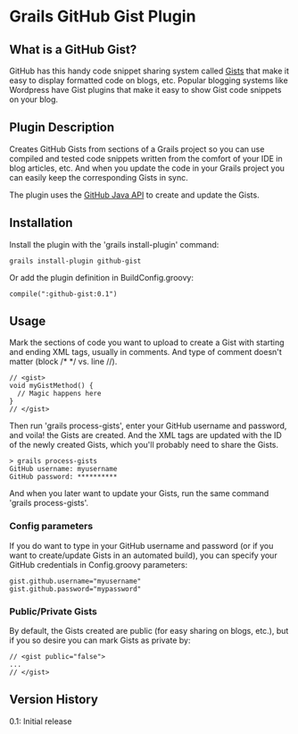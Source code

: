 # Grails GitHub Gist Plugin #

## What is a GitHub Gist? ##
GitHub has this handy code snippet sharing system called [Gists](https://gist.github.com/) that make it easy to display formatted code on blogs, etc.
Popular blogging systems like Wordpress have Gist plugins that make it easy to show Gist code snippets on your blog.

## Plugin Description ##
Creates GitHub Gists from sections of a Grails project so you can use compiled and tested code snippets written from the comfort of your IDE in blog articles, etc.
And when you update the code in your Grails project you can easily keep the corresponding Gists in sync.

The plugin uses the [GitHub Java API](https://github.com/eclipse/egit-github/tree/master/org.eclipse.egit.github.core) to create and update the Gists.

## Installation ##
Install the plugin with the 'grails install-plugin' command:

    grails install-plugin github-gist

Or add the plugin definition in BuildConfig.groovy:

    compile(":github-gist:0.1")

## Usage ##
Mark the sections of code you want to upload to create a Gist with starting and ending <gist></gist> XML tags, usually in comments.
And type of comment doesn't matter (block /* */ vs. line //).

    // <gist>
    void myGistMethod() {
      // Magic happens here
    }
    // </gist>

Then run 'grails process-gists', enter your GitHub username and password, and voila! the Gists are created.
And the <gist> XML tags are updated with the ID of the newly created Gists, which you'll probably need to share the Gists.

    > grails process-gists
    GitHub username: myusername
    GitHub password: **********

And when you later want to update your Gists, run the same command 'grails process-gists'.

### Config parameters ###

If you do want to type in your GitHub username and password (or if you want to create/update Gists in an automated build), you can specify your GitHub credentials in Config.groovy parameters:

    gist.github.username="myusername"
    gist.github.password="mypassword"

### Public/Private Gists ##

By default, the Gists created are public (for easy sharing on blogs, etc.), but if you so desire you can mark Gists as private by:

    // <gist public="false">
    ...
    // </gist>

## Version History ##

0.1: Initial release